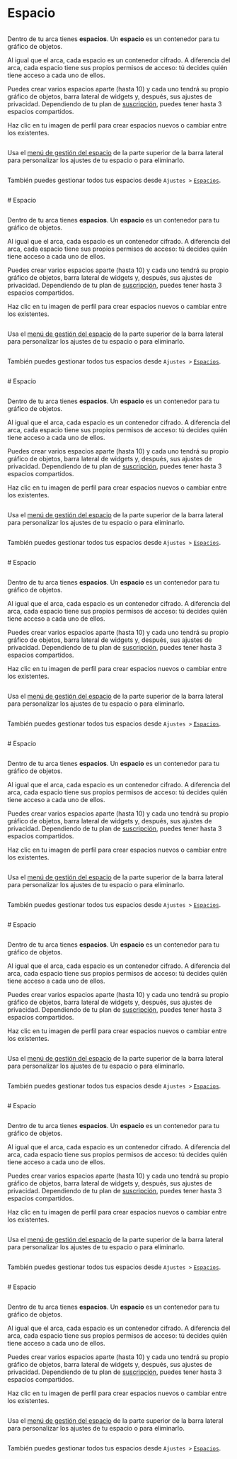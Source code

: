 # Espacio

<figure><img src="../../../.gitbook/assets/Anytype Primitives - Frame 2-2.jpg" alt=""><figcaption></figcaption></figure>

Dentro de tu arca tienes **espacios**. Un **espacio** es un contenedor para tu gráfico de objetos.

Al igual que el arca, cada espacio es un contenedor cifrado. A diferencia del arca, cada espacio tiene sus propios permisos de acceso: tú decides quién tiene acceso a cada uno de ellos.

Puedes crear varios espacios aparte (hasta 10) y cada uno tendrá su propio gráfico de objetos, barra lateral de widgets y, después, sus ajustes de privacidad. Dependiendo de tu plan de [suscripción](../../memberships/monetization/), puedes tener hasta 3 espacios compartidos.

Haz clic en tu imagen de perfil para crear espacios nuevos o cambiar entre los existentes.

<figure><img src="../../../.gitbook/assets/image (1) (1) (1).png" alt=""><figcaption></figcaption></figure>

Usa el [menú de gestión del espacio](space-settings.md) de la parte superior de la barra lateral para personalizar los ajustes de tu espacio o para eliminarlo.

<figure><img src="../../../.gitbook/assets/image (1) (1) (1) (1).png" alt=""><figcaption></figcaption></figure>

También puedes gestionar todos tus espacios desde `Ajustes >` [`Espacios`](space-settings.md).

<figure><img src="../../../.gitbook/assets/image (2) (1) (1).png" alt=""><figcaption></figcaption></figure>
# Espacio

<figure><img src="../../../.gitbook/assets/Anytype Primitives - Frame 2-2.jpg" alt=""><figcaption></figcaption></figure>

Dentro de tu arca tienes **espacios**. Un **espacio** es un contenedor para tu gráfico de objetos.

Al igual que el arca, cada espacio es un contenedor cifrado. A diferencia del arca, cada espacio tiene sus propios permisos de acceso: tú decides quién tiene acceso a cada uno de ellos.

Puedes crear varios espacios aparte (hasta 10) y cada uno tendrá su propio gráfico de objetos, barra lateral de widgets y, después, sus ajustes de privacidad. Dependiendo de tu plan de [suscripción](../../memberships/monetization/), puedes tener hasta 3 espacios compartidos.

Haz clic en tu imagen de perfil para crear espacios nuevos o cambiar entre los existentes.

<figure><img src="../../../.gitbook/assets/image (1) (1) (1).png" alt=""><figcaption></figcaption></figure>

Usa el [menú de gestión del espacio](space-settings.md) de la parte superior de la barra lateral para personalizar los ajustes de tu espacio o para eliminarlo.

<figure><img src="../../../.gitbook/assets/image (1) (1) (1) (1).png" alt=""><figcaption></figcaption></figure>

También puedes gestionar todos tus espacios desde `Ajustes >` [`Espacios`](space-settings.md).

<figure><img src="../../../.gitbook/assets/image (2) (1) (1).png" alt=""><figcaption></figcaption></figure>
# Espacio

<figure><img src="../../../.gitbook/assets/Anytype Primitives - Frame 2-2.jpg" alt=""><figcaption></figcaption></figure>

Dentro de tu arca tienes **espacios**. Un **espacio** es un contenedor para tu gráfico de objetos.

Al igual que el arca, cada espacio es un contenedor cifrado. A diferencia del arca, cada espacio tiene sus propios permisos de acceso: tú decides quién tiene acceso a cada uno de ellos.

Puedes crear varios espacios aparte (hasta 10) y cada uno tendrá su propio gráfico de objetos, barra lateral de widgets y, después, sus ajustes de privacidad. Dependiendo de tu plan de [suscripción](../../memberships/monetization/), puedes tener hasta 3 espacios compartidos.

Haz clic en tu imagen de perfil para crear espacios nuevos o cambiar entre los existentes.

<figure><img src="../../../.gitbook/assets/image (1) (1) (1).png" alt=""><figcaption></figcaption></figure>

Usa el [menú de gestión del espacio](space-settings.md) de la parte superior de la barra lateral para personalizar los ajustes de tu espacio o para eliminarlo.

<figure><img src="../../../.gitbook/assets/image (1) (1) (1) (1).png" alt=""><figcaption></figcaption></figure>

También puedes gestionar todos tus espacios desde `Ajustes >` [`Espacios`](space-settings.md).

<figure><img src="../../../.gitbook/assets/image (2) (1) (1).png" alt=""><figcaption></figcaption></figure>
# Espacio

<figure><img src="../../../.gitbook/assets/Anytype Primitives - Frame 2-2.jpg" alt=""><figcaption></figcaption></figure>

Dentro de tu arca tienes **espacios**. Un **espacio** es un contenedor para tu gráfico de objetos.

Al igual que el arca, cada espacio es un contenedor cifrado. A diferencia del arca, cada espacio tiene sus propios permisos de acceso: tú decides quién tiene acceso a cada uno de ellos.

Puedes crear varios espacios aparte (hasta 10) y cada uno tendrá su propio gráfico de objetos, barra lateral de widgets y, después, sus ajustes de privacidad. Dependiendo de tu plan de [suscripción](../../memberships/monetization/), puedes tener hasta 3 espacios compartidos.

Haz clic en tu imagen de perfil para crear espacios nuevos o cambiar entre los existentes.

<figure><img src="../../../.gitbook/assets/image (1) (1) (1).png" alt=""><figcaption></figcaption></figure>

Usa el [menú de gestión del espacio](space-settings.md) de la parte superior de la barra lateral para personalizar los ajustes de tu espacio o para eliminarlo.

<figure><img src="../../../.gitbook/assets/image (1) (1) (1) (1).png" alt=""><figcaption></figcaption></figure>

También puedes gestionar todos tus espacios desde `Ajustes >` [`Espacios`](space-settings.md).

<figure><img src="../../../.gitbook/assets/image (2) (1) (1).png" alt=""><figcaption></figcaption></figure>
# Espacio

<figure><img src="../../../.gitbook/assets/Anytype Primitives - Frame 2-2.jpg" alt=""><figcaption></figcaption></figure>

Dentro de tu arca tienes **espacios**. Un **espacio** es un contenedor para tu gráfico de objetos.

Al igual que el arca, cada espacio es un contenedor cifrado. A diferencia del arca, cada espacio tiene sus propios permisos de acceso: tú decides quién tiene acceso a cada uno de ellos.

Puedes crear varios espacios aparte (hasta 10) y cada uno tendrá su propio gráfico de objetos, barra lateral de widgets y, después, sus ajustes de privacidad. Dependiendo de tu plan de [suscripción](../../memberships/monetization/), puedes tener hasta 3 espacios compartidos.

Haz clic en tu imagen de perfil para crear espacios nuevos o cambiar entre los existentes.

<figure><img src="../../../.gitbook/assets/image (1) (1) (1).png" alt=""><figcaption></figcaption></figure>

Usa el [menú de gestión del espacio](space-settings.md) de la parte superior de la barra lateral para personalizar los ajustes de tu espacio o para eliminarlo.

<figure><img src="../../../.gitbook/assets/image (1) (1) (1) (1).png" alt=""><figcaption></figcaption></figure>

También puedes gestionar todos tus espacios desde `Ajustes >` [`Espacios`](space-settings.md).

<figure><img src="../../../.gitbook/assets/image (2) (1) (1).png" alt=""><figcaption></figcaption></figure>
# Espacio

<figure><img src="../../../.gitbook/assets/Anytype Primitives - Frame 2-2.jpg" alt=""><figcaption></figcaption></figure>

Dentro de tu arca tienes **espacios**. Un **espacio** es un contenedor para tu gráfico de objetos.

Al igual que el arca, cada espacio es un contenedor cifrado. A diferencia del arca, cada espacio tiene sus propios permisos de acceso: tú decides quién tiene acceso a cada uno de ellos.

Puedes crear varios espacios aparte (hasta 10) y cada uno tendrá su propio gráfico de objetos, barra lateral de widgets y, después, sus ajustes de privacidad. Dependiendo de tu plan de [suscripción](../../memberships/monetization/), puedes tener hasta 3 espacios compartidos.

Haz clic en tu imagen de perfil para crear espacios nuevos o cambiar entre los existentes.

<figure><img src="../../../.gitbook/assets/image (1) (1) (1).png" alt=""><figcaption></figcaption></figure>

Usa el [menú de gestión del espacio](space-settings.md) de la parte superior de la barra lateral para personalizar los ajustes de tu espacio o para eliminarlo.

<figure><img src="../../../.gitbook/assets/image (1) (1) (1) (1).png" alt=""><figcaption></figcaption></figure>

También puedes gestionar todos tus espacios desde `Ajustes >` [`Espacios`](space-settings.md).

<figure><img src="../../../.gitbook/assets/image (2) (1) (1).png" alt=""><figcaption></figcaption></figure>
# Espacio

<figure><img src="../../../.gitbook/assets/Anytype Primitives - Frame 2-2.jpg" alt=""><figcaption></figcaption></figure>

Dentro de tu arca tienes **espacios**. Un **espacio** es un contenedor para tu gráfico de objetos.

Al igual que el arca, cada espacio es un contenedor cifrado. A diferencia del arca, cada espacio tiene sus propios permisos de acceso: tú decides quién tiene acceso a cada uno de ellos.

Puedes crear varios espacios aparte (hasta 10) y cada uno tendrá su propio gráfico de objetos, barra lateral de widgets y, después, sus ajustes de privacidad. Dependiendo de tu plan de [suscripción](../../memberships/monetization/), puedes tener hasta 3 espacios compartidos.

Haz clic en tu imagen de perfil para crear espacios nuevos o cambiar entre los existentes.

<figure><img src="../../../.gitbook/assets/image (1) (1) (1).png" alt=""><figcaption></figcaption></figure>

Usa el [menú de gestión del espacio](space-settings.md) de la parte superior de la barra lateral para personalizar los ajustes de tu espacio o para eliminarlo.

<figure><img src="../../../.gitbook/assets/image (1) (1) (1) (1).png" alt=""><figcaption></figcaption></figure>

También puedes gestionar todos tus espacios desde `Ajustes >` [`Espacios`](space-settings.md).

<figure><img src="../../../.gitbook/assets/image (2) (1) (1).png" alt=""><figcaption></figcaption></figure>
# Espacio

<figure><img src="../../../.gitbook/assets/Anytype Primitives - Frame 2-2.jpg" alt=""><figcaption></figcaption></figure>

Dentro de tu arca tienes **espacios**. Un **espacio** es un contenedor para tu gráfico de objetos.

Al igual que el arca, cada espacio es un contenedor cifrado. A diferencia del arca, cada espacio tiene sus propios permisos de acceso: tú decides quién tiene acceso a cada uno de ellos.

Puedes crear varios espacios aparte (hasta 10) y cada uno tendrá su propio gráfico de objetos, barra lateral de widgets y, después, sus ajustes de privacidad. Dependiendo de tu plan de [suscripción](../../memberships/monetization/), puedes tener hasta 3 espacios compartidos.

Haz clic en tu imagen de perfil para crear espacios nuevos o cambiar entre los existentes.

<figure><img src="../../../.gitbook/assets/image (1) (1) (1).png" alt=""><figcaption></figcaption></figure>

Usa el [menú de gestión del espacio](space-settings.md) de la parte superior de la barra lateral para personalizar los ajustes de tu espacio o para eliminarlo.

<figure><img src="../../../.gitbook/assets/image (1) (1) (1) (1).png" alt=""><figcaption></figcaption></figure>

También puedes gestionar todos tus espacios desde `Ajustes >` [`Espacios`](space-settings.md).

<figure><img src="../../../.gitbook/assets/image (2) (1) (1).png" alt=""><figcaption></figcaption></figure>
